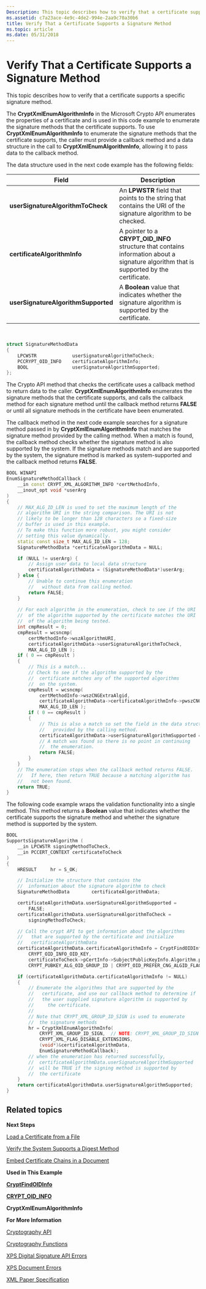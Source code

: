 ```yaml
---
Description: This topic describes how to verify that a certificate supports a specific signature method.
ms.assetid: c7a23ace-4e9c-4de2-994e-2aa9c70a30b6
title: Verify That a Certificate Supports a Signature Method
ms.topic: article
ms.date: 05/31/2018
---
```


# Verify That a Certificate Supports a Signature Method

This topic describes how to verify that a certificate supports a specific signature method.

The **CryptXmlEnumAlgorithmInfo** in the Microsoft Crypto API enumerates the properties of a certificate and is used in this code example to enumerate the signature methods that the certificate supports. To use **CryptXmlEnumAlgorithmInfo** to enumerate the signature methods that the certificate supports, the caller must provide a callback method and a data structure in the call to **CryptXmlEnumAlgorithmInfo**, allowing it to pass data to the callback method.

The data structure used in the next code example has the following fields:

| Field                               | Description                                                                                                                               |
|-------------------------------------|-------------------------------------------------------------------------------------------------------------------------------------------|
| **userSignatureAlgorithmToCheck**   | An **LPWSTR** field that points to the string that contains the URI of the signature algorithm to be checked.                             |
| **certificateAlgorithmInfo**        | A pointer to a **CRYPT\_OID\_INFO** structure that contains information about a signature algorithm that is supported by the certificate. |
| **userSignatureAlgorithmSupported** | A **Boolean** value that indicates whether the signature algorithm is supported by the certificate.                                       |



 


```C++
struct SignatureMethodData
{
    LPCWSTR             userSignatureAlgorithmToCheck; 
    PCCRYPT_OID_INFO    certificateAlgorithmInfo; 
    BOOL                userSignatureAlgorithmSupported; 
};
```



The Crypto API method that checks the certificate uses a callback method to return data to the caller. **CryptXmlEnumAlgorithmInfo** enumerates the signature methods that the certificate supports, and calls the callback method for each signature method until the callback method returns **FALSE** or until all signature methods in the certificate have been enumerated.

The callback method in the next code example searches for a signature method passed in by **CryptXmlEnumAlgorithmInfo** that matches the signature method provided by the calling method. When a match is found, the callback method checks whether the signature method is also supported by the system. If the signature methods match and are supported by the system, the signature method is marked as system-supported and the callback method returns **FALSE**.


```C++
BOOL WINAPI 
EnumSignatureMethodCallback (
    __in const CRYPT_XML_ALGORITHM_INFO *certMethodInfo,
    __inout_opt void *userArg
)
{
    // MAX_ALG_ID_LEN is used to set the maximum length of the 
    // algorithm URI in the string comparison. The URI is not 
    // likely to be longer than 128 characters so a fixed-size
    // buffer is used in this example.
    // To make this function more robust, you might consider
    // setting this value dynamically.
    static const size_t MAX_ALG_ID_LEN = 128;
    SignatureMethodData *certificateAlgorithmData = NULL;

    if (NULL != userArg) {
        // Assign user data to local data structure
        certificateAlgorithmData = (SignatureMethodData*)userArg;
    } else {
        // Unable to continue this enumeration 
        //   without data from calling method.
        return FALSE;
    }
    
    // For each algorithm in the enumeration, check to see if the URI 
    //  of the algorithm supported by the certificate matches the URI 
    //  of the algorithm being tested.
    int cmpResult = 0;
    cmpResult = wcsncmp( 
        certMethodInfo->wszAlgorithmURI, 
        certificateAlgorithmData->userSignatureAlgorithmToCheck, 
        MAX_ALG_ID_LEN );
    if ( 0 == cmpResult )
    {
        // This is a match...
        // Check to see if the algorithm supported by the 
        //  certificate matches any of the supported algorithms 
        //  on the system.
        cmpResult = wcsncmp(
            certMethodInfo->wszCNGExtraAlgid, 
            certificateAlgorithmData->certificateAlgorithmInfo->pwszCNGAlgid, 
            MAX_ALG_ID_LEN );
        if ( 0 == cmpResult )
        {
            // This is also a match so set the field in the data structure
            //   provided by the calling method.
            certificateAlgorithmData->userSignatureAlgorithmSupported = TRUE;
            // A match was found so there is no point in continuing 
            //  the enumeration.
            return FALSE;
        }
    }
    // The enumeration stops when the callback method returns FALSE. 
    //   If here, then return TRUE because a matching algorithm has
    //   not been found.
    return TRUE;
}
```



The following code example wraps the validation functionality into a single method. This method returns a **Boolean** value that indicates whether the certificate supports the signature method and whether the signature method is supported by the system.


```C++
BOOL 
SupportsSignatureAlgorithm (
    __in LPCWSTR signingMethodToCheck,
    __in PCCERT_CONTEXT certificateToCheck
)
{
    HRESULT     hr = S_OK;

    // Initialize the structure that contains the   
    //  information about the signature algorithm to check
    SignatureMethodData        certificateAlgorithmData;

    certificateAlgorithmData.userSignatureAlgorithmSupported = 
        FALSE;
    certificateAlgorithmData.userSignatureAlgorithmToCheck = 
        signingMethodToCheck;

    // Call the crypt API to get information about the algorithms
    //   that are supported by the certificate and initialize 
    //   certificateAlgorithmData
    certificateAlgorithmData.certificateAlgorithmInfo = CryptFindOIDInfo (
        CRYPT_OID_INFO_OID_KEY,
        certificateToCheck->pCertInfo->SubjectPublicKeyInfo.Algorithm.pszObjId,
        CRYPT_PUBKEY_ALG_OID_GROUP_ID | CRYPT_OID_PREFER_CNG_ALGID_FLAG);

    if (certificateAlgorithmData.certificateAlgorithmInfo != NULL)
    {
        // Enumerate the algorithms that are supported by the 
        //   certificate, and use our callback method to determine if
        //   the user supplied signature algorithm is supported by 
        //     the certificate.
        //
        // Note that CRYPT_XML_GROUP_ID_SIGN is used to enumerate
        //  the signature methods
        hr = CryptXmlEnumAlgorithmInfo(
            CRYPT_XML_GROUP_ID_SIGN,  // NOTE: CRYPT_XML_GROUP_ID_SIGN
            CRYPT_XML_FLAG_DISABLE_EXTENSIONS,
            (void*)&certificateAlgorithmData,
            EnumSignatureMethodCallback);
        // when the enumeration has returned successfully, 
        //  certificateAlgorithmData.userSignatureAlgorithmSupported
        //  will be TRUE if the signing method is supported by
        //  the certificate
    }
    return certificateAlgorithmData.userSignatureAlgorithmSupported;
}
```



## Related topics

<dl> <dt>

**Next Steps**
</dt> <dt>

[Load a Certificate from a File](load-a-certificate-from-a-file.md)
</dt> <dt>

[Verify the System Supports a Digest Method](verify-a-certificate-supports-a-digest-method.md)
</dt> <dt>

[Embed Certificate Chains in a Document](embedding-certificate-trust-chains-in-a-document.md)
</dt> <dt>

**Used in This Example**
</dt> <dt>

[**CryptFindOIDInfo**](/windows/desktop/api/wincrypt/nf-wincrypt-cryptfindoidinfo)
</dt> <dt>

[**CRYPT\_OID\_INFO**](/windows/desktop/api/wincrypt/ns-wincrypt-crypt_oid_info)
</dt> <dt>

**CryptXmlEnumAlgorithmInfo**
</dt> <dt>

**For More Information**
</dt> <dt>

[Cryptography API](/windows/desktop/SecCrypto/cryptography-portal)
</dt> <dt>

[Cryptography Functions](/windows/desktop/SecCrypto/cryptography-functions)
</dt> <dt>

[XPS Digital Signature API Errors](xps-digital-signatures-errors.md)
</dt> <dt>

[XPS Document Errors](xps-document-errors.md)
</dt> <dt>

[XML Paper Specification](https://www.microsoft.com/download/details.aspx?id=11816)
</dt> </dl>

 

 